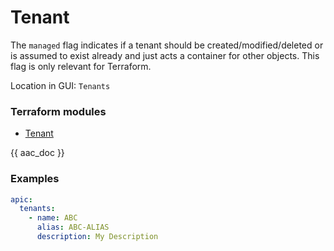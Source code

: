 # Tenant

The `managed` flag indicates if a tenant should be created/modified/deleted or is assumed to exist already and just acts a container for other objects. This flag is only relevant for Terraform.

Location in GUI:
`Tenants`

### Terraform modules

* [Tenant](https://registry.terraform.io/modules/netascode/tenant/aci/latest)

{{ aac_doc }}

### Examples

```yaml
apic:
  tenants:
    - name: ABC
      alias: ABC-ALIAS
      description: My Description
```
